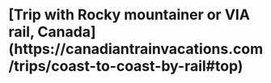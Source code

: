 <h1>[Trip with Rocky mountainer or VIA rail, Canada](https://canadiantrainvacations.com/trips/coast-to-coast-by-rail#top)</h1>
